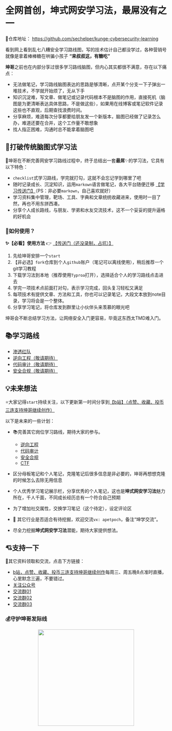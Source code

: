 # 全网首创，坤式网安学习法，最屌没有之一 

🍓仓库地址： https://github.com/sechelper/kunge-cybersecurity-learning

看到网上看到乱七八糟安全学习路线图，写的技术估计自己都没学过，各种营销号就像是拿着棒棒糖在哄骗小孩子 **“来叔叔这，有糖吃”** 

**坤哥**之前也在内部分享过很多学习路线脑图，但内心其实都很不满意，存在以下痛点：

- 无法做笔记，学习路线脑图表达的思路是够清晰，点开某个分支一下子弹出一堆技术，不学就开始烦了，无从下手
- 知识沉淀难，写文章、做笔记或记录代码根本不是脑图的作用，直接死机（脑图是为更清晰表达具体思路，不是做这些），如果用在线博客或笔记软件记录这些也不直观，后期查找浪费时间。
- 分享麻烦，难道每次分享都要给朋友发一个新版本，脑图已经做了记录怎么办，难道还要在合并，这个工作量不敢想象
- 找人指正困难，沟通时总不能拿着脑图吧

## 👊打破传统脑图式学习法

💝坤哥在不断完善网安学习路线过程中，终于总结出一套**最屌**✨的学习法，它具有以下特色：

- `checklist`式学习路线，学完就打勾，这就不会忘记学到哪里了吧
- 随时记录成长、沉淀知识，运用`markown`语言做笔记，各大平台随便迁移 [【学习传送门】](https://www.runoob.com/markdown/md-tutorial.html)（PS：非必要`markown`，自己喜欢就好）
- 学习资料集中管理，靶场、工具、字典和文章统统收藏进来，使用时一目了然，再也不用东拼西凑。
- 分享个人成长路线，与朋友、学弟和水友交流技术，这不一个妥妥的提升逼格的好机会

### 🤔如何使用？

**✨【必看】使用方法**   👉  [【传送门（还没录制，占坑）】](https://space.bilibili.com/1233892570)

1. 先给坤哥安排一个`start`
2. 【非必选】`fork`仓库到个人`github`账户（笔记可以离线使用），稍后推荐一个git学习教程
3. 下载学习法到本地（推荐使用`Typroa`打开），选择适合个人的学习路线点击进去
4. 学完一项技术点前面打对勾，表示学习完成，回头复习轻松又满足
5. 每项技术有提供文章、方法和工具，你也可以记录笔记，大段文本放到note目录，学习将会是一个整体。
6. 分享学习笔记，将仓库发到群里让小伙伴头来羡慕的眼光吧

坤哥会不断总结学习方法，让网络安全入门更容易，毕竟这东西太TMD难入门。

## 📚学习路线

- [渗透红队](red-team.md)
- [逆向工程（敬请期待）](reverse.md)
- [代码审计（敬请期待）](codereview.md)
- [安全合规（敬请期待）]()

## 💡未来想法

⭐大家记得`start`持续关注，以下更新第一时间分享到[【b站】（点赞、收藏、投币三连支持坤哥继续创作）](https://space.bilibili.com/1233892570)

以下是未来的一些计划：

- 📚完善其它岗位学习路线，期待大家的参与。
  - [逆向工程]()
  - [代码审计](codereview.md)
  - [安全合规]()
  - [CTF]()
- 区分母板笔记和个人笔记，克隆笔记后很多信息是非必要的，坤哥再想想克隆的时候怎么去除无用信息
- 个人优秀学习笔记展示栏，分享优秀的个人笔记，这也是**坤式网安学习法**魅力所在，千人千面，不同成长经历总有一个符合自己预期
- 为了增加社交属性，交换学习笔记（这个待定），设定评论区

- 👀 其它行业是否适合有待挖掘，欢迎交流`vx: apetpoch`，备注“坤学交流”。
- 尽全力挖掘**坤式网安学习法**潜能，期待大家提供想法。

## 💘支持一下

📓其它资料领取和交流，点击下方链接：

- [b站，点赞、收藏、投币三连支持坤哥继续创作](https://space.bilibili.com/1233892570)每周三、周五晚8点准时直播，心里默念三遍，不要错过。
- [关注公众号](https://paper.static.secself.com/img/qrcode/mp_qrcode2.png)
- [交流群01](https://secself-paper.oss-cn-beijing.aliyuncs.com/img/qrcode/qrcode-group-01.png)
- [交流群02](https://paper.static.secself.com/img/qrcode/qrcode-group-01.png)
- [交流群03](https://secself-paper.oss-cn-beijing.aliyuncs.com/img/qrcode/qrcode-group-01.png)

### 💰守护坤哥发际线

<center> <img style="height 300px; width: 300px;" src="F:\Temp\README\appreciatio- code1-16837115258604.jpg"></center>